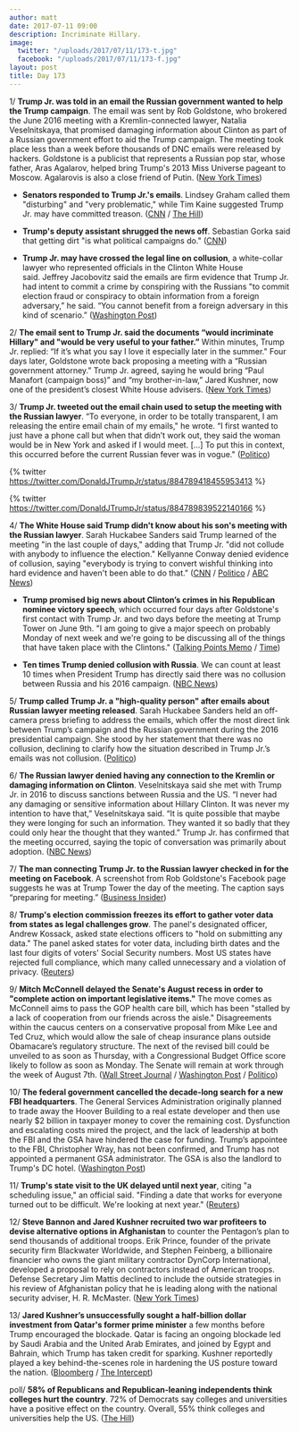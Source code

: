 ```yaml
---
author: matt
date: 2017-07-11 09:00
description: Incriminate Hillary.
image:
  twitter: "/uploads/2017/07/11/173-t.jpg"
  facebook: "/uploads/2017/07/11/173-f.jpg"
layout: post
title: Day 173
---
```



1/ **Trump Jr. was told in an email the Russian government wanted to help the Trump campaign**. The email was sent by Rob Goldstone, who brokered the June 2016 meeting with a Kremlin-connected lawyer, Natalia Veselnitskaya, that promised damaging information about Clinton as part of a Russian government effort to aid the Trump campaign. The meeting took place less than a week before thousands of DNC emails were released by hackers. Goldstone is a publicist that represents a Russian pop star, whose father, Aras Agalarov, helped bring Trump's 2013 Miss Universe pageant to Moscow. Agalarovis is also a close friend of Putin. ([New York Times](https://www.nytimes.com/2017/07/10/us/politics/donald-trump-jr-russia-email-candidacy.html))

* **Senators responded to Trump Jr.'s emails**. Lindsey Graham called them "disturbing" and "very problematic," while Tim Kaine suggested Trump Jr. may have committed treason. ([CNN](http://www.cnn.com/2017/07/11/politics/tim-kaine-donald-trump-jr/index.html) / [The Hill](http://thehill.com/homenews/senate/341460-graham-trump-jr-emails-disturbing-and-very-problematic))

* **Trump's deputy assistant shrugged the news off**. Sebastian Gorka said that getting dirt "is what political campaigns do." ([CNN](http://www.cnn.com/2017/07/11/politics/sebastian-gorka-donald-trump-jr-russian-lawyer-cnntv/index.html))

* **Trump Jr. may have crossed the legal line on collusion**, a white-collar lawyer who represented officials in the Clinton White House said. Jeffrey Jacobovitz said the emails are firm evidence that Trump Jr. had intent to commit a crime by conspiring with the Russians "to commit election fraud or conspiracy to obtain information from a foreign adversary,” he said. “You cannot benefit from a foreign adversary in this kind of scenario.” ([Washington Post](https://www.washingtonpost.com/news/the-fix/wp/2017/07/11/donald-trump-jr-may-have-just-crossed-the-legal-line-on-collusion/))

2/ **The email sent to Trump Jr. said the documents “would incriminate Hillary" and "would be very useful to your father.”** Within minutes, Trump Jr. replied: “If it’s what you say I love it especially later in the summer." Four days later, Goldstone wrote back proposing a meeting with a “Russian government attorney.” Trump Jr. agreed, saying he would bring “Paul Manafort (campaign boss)” and “my brother-in-law,” Jared Kushner, now one of the president’s closest White House advisers. ([New York Times](https://www.nytimes.com/2017/07/11/us/politics/trump-russia-email-clinton.html))

3/ **Trump Jr. tweeted out the email chain used to setup the meeting with the Russian lawyer**. “To everyone, in order to be totally transparent, I am releasing the entire email chain of my emails," he wrote. “I first wanted to just have a phone call but when that didn’t work out, they said the woman would be in New York and asked if I would meet. [...] To put this in context, this occurred before the current Russian fever was in vogue." ([Politico](http://www.politico.com/story/2017/07/11/donald-trump-jr-posts-email-chain-setting-up-meeting-with-russian-lawyer-240402))

{% twitter https://twitter.com/DonaldJTrumpJr/status/884789418455953413 %}

{% twitter https://twitter.com/DonaldJTrumpJr/status/884789839522140166 %}

4/ **The White House said Trump didn't know about his son's meeting with the Russian lawyer**. Sarah Huckabee Sanders said Trump learned of the meeting "in the last couple of days," adding that Trump Jr. "did not collude with anybody to influence the election." Kellyanne Conway denied evidence of collusion, saying "everybody is trying to convert wishful thinking into hard evidence and haven't been able to do that." ([CNN](http://www.cnn.com/2017/07/10/politics/trump-knowledge-meeting-natalia-veselnitskaya/index.html) / [Politico](http://www.politico.com/story/2017/07/10/donald-trump-jr-russia-lawyer-meeting-kellyanne-conway-240354) / [ABC News](http://abcnews.go.com/Politics/trump-learned-sons-meeting-russian-attorney-couple-days/story?id=48553265))

* **Trump promised big news about Clinton’s crimes in his Republican nominee victory speech**, which occurred four days after Goldstone's first contact with Trump Jr. and two days before the meeting at Trump Tower on June 9th. "I am going to give a major speech on probably Monday of next week and we're going to be discussing all of the things that have taken place with the Clintons." ([Talking Points Memo](http://talkingpointsmemo.com/edblog/oh-boy-3) / [Time](http://time.com/4360872/donald-trump-new-jersey-victory-speech-transcript/))

* **Ten times Trump denied collusion with Russia**. We can count at least 10 times when President Trump has directly said there was no collusion between Russia and his 2016 campaign. ([NBC News](http://www.nbcnews.com/politics/first-read/ten-times-trump-denied-collusion-russia-n781656))

5/ **Trump called Trump Jr. a "high-quality person" after emails about Russian lawyer meeting released**. Sarah Huckabee Sanders held an off-camera press briefing to address the emails, which offer the most direct link between Trump’s campaign and the Russian government during the 2016 presidential campaign. She stood by her statement that there was no collusion, declining to clarify how the situation described in Trump Jr.’s emails was not collusion. ([Politico](http://www.politico.com/story/2017/07/11/white-house-briefing-donald-trump-jr-240410))

6/ **The Russian lawyer denied having any connection to the Kremlin or damaging information on Clinton**. Veselnitskaya said she met with Trump Jr. in 2016 to discuss sanctions between Russia and the US. “I never had any damaging or sensitive information about Hillary Clinton. It was never my intention to have that,” Veselnitskaya said. “It is quite possible that maybe they were longing for such an information. They wanted it so badly that they could only hear the thought that they wanted.” Trump Jr. has confirmed that the meeting occurred, saying the topic of conversation was primarily about adoption. ([NBC News](http://www.nbcnews.com/news/world/russian-lawyer-who-met-trump-jr-i-didn-t-have-n781631))

7/ **The man connecting Trump Jr. to the Russian lawyer checked in for the meeting on Facebook**. A screenshot from Rob Goldstone's Facebook page suggests he was at Trump Tower the day of the meeting. The caption says “preparing for meeting.” ([Business Insider](http://www.businessinsider.com/goldstone-emails-about-clinton-and-russia-checks-in-for-the-meeting-2017-7))

8/ **Trump's election commission freezes its effort to gather voter data from states as legal challenges grow**. The panel's designated officer, Andrew Kossack, asked state elections officers to "hold on submitting any data." The panel asked states for voter data, including birth dates and the last four digits of voters' Social Security numbers. Most US states have rejected full compliance, which many called unnecessary and a violation of privacy. ([Reuters](https://www.reuters.com/article/us-usa-trump-vote-idUSKBN19V29W))

9/ **Mitch McConnell delayed the Senate's August recess in order to "complete action on important legislative items."** The move comes as McConnell aims to pass the GOP health care bill, which has been "stalled by a lack of cooperation from our friends across the aisle." Disagreements within the caucus centers on a conservative proposal from Mike Lee and Ted Cruz, which would allow the sale of cheap insurance plans outside Obamacare’s regulatory structure. The next of the revised bill could be unveiled to as soon as Thursday, with a Congressional Budget Office score likely to follow as soon as Monday. The Senate will remain at work through the week of August 7th. ([Wall Street Journal](https://www.wsj.com/articles/senate-health-bill-likely-will-keep-acas-taxes-on-high-income-households-1499794004) / [Washington Post](https://www.washingtonpost.com/powerpost/mcconnell-delays-august-recess-to-complete-work-on-health-care-bill-other-issues/2017/07/11/1d90e3d2-6647-11e7-9928-22d00a47778f_story.html) / [Politico](http://www.politico.com/story/2017/07/10/senate-republican-health-care-bill-july-schedule-240363))

10/ **The federal government cancelled the decade-long search for a new FBI headquarters**. The General Services Administration originally planned to trade away the Hoover Building to a real estate developer and then use nearly $2 billion in taxpayer money to cover the remaining cost. Dysfunction and escalating costs mired the project, and the lack of leadership at both the FBI and the GSA have hindered the case for funding. Trump’s appointee to the FBI, Christopher Wray, has not been confirmed, and Trump has not appointed a permanent GSA administrator. The GSA is also the landlord to Trump's DC hotel. ([Washington Post](https://www.washingtonpost.com/business/economy/2017/07/10/e25c1080-65af-11e7-9928-22d00a47778f_story.html))

11/ **Trump's state visit to the UK delayed until next year**, citing "a scheduling issue," an official said. "Finding a date that works for everyone turned out to be difficult. We're looking at next year." ([Reuters](https://www.reuters.com/article/us-usa-trump-britain-idUSKBN19W28G))

12/ **Steve Bannon and Jared Kushner recruited two war profiteers to devise alternative options in Afghanistan** to counter the Pentagon’s plan to send thousands of additional troops. Erik Prince, founder of the private security firm Blackwater Worldwide, and Stephen Feinberg, a billionaire financier who owns the giant military contractor DynCorp International, developed a proposal to rely on contractors instead of American troops. Defense Secretary Jim Mattis declined to include the outside strategies in his review of Afghanistan policy that he is leading along with the national security adviser, H. R. McMaster. ([New York Times](https://www.nytimes.com/2017/07/10/world/asia/trump-afghanistan-policy-erik-prince-stephen-feinberg.html))

13/ **Jared Kushner’s unsuccessfully sought a half-billion dollar investment from Qatar's former prime minister** a few months before Trump encouraged the blockade. Qatar is facing an ongoing blockade led by Saudi Arabia and the United Arab Emirates, and joined by Egypt and Bahrain, which Trump has taken credit for sparking. Kushner reportedly played a key behind-the-scenes role in hardening the US posture toward the nation. ([Bloomberg](https://www.bloomberg.com/news/articles/2017-07-11/kushner-cos-sought-qatar-funds-as-jared-advised-trump) / [The Intercept](https://theintercept.com/2017/07/10/jared-kushner-tried-and-failed-to-get-a-half-billion-dollar-bailout-from-qatar/))

poll/ **58% of Republicans and Republican-leaning independents think colleges hurt the country**. 72% of Democrats say colleges and universities have a positive effect on the country. Overall, 55% think colleges and universities help the US. ([The Hill](http://thehill.com/homenews/news/341305-poll-most-republicans-say-colleges-have-negative-impact-on-us))
